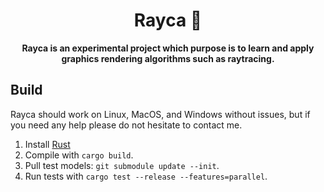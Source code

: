 <div align="center">

# Rayca 🌈

**Rayca is an experimental project which purpose is to learn and apply graphics rendering algorithms such as raytracing.**

</div>

## Build

Rayca should work on Linux, MacOS, and Windows without issues, but if you need any help please do not hesitate to contact me.

1. Install [Rust](https://rustup.rs/)
2. Compile with `cargo build`.
3. Pull test models: `git submodule update --init`.
4. Run tests with `cargo test --release --features=parallel`.
